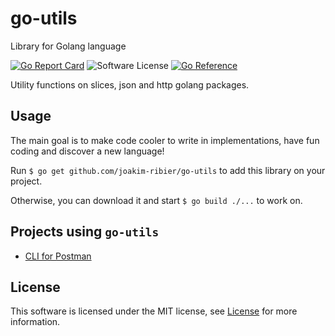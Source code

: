 # go-utils
Library for Golang language

[![Go Report Card](https://goreportcard.com/badge/github.com/joakim-ribier/go-utils)](https://goreportcard.com/report/github.com/joakim-ribier/go-utils)
![Software License](https://img.shields.io/badge/license-MIT-brightgreen.svg?style=flat-square)
[![Go Reference](https://pkg.go.dev/badge/image)](https://pkg.go.dev/github.com/joakim-ribier/go-utils)

Utility functions on slices, json and http golang packages.

## Usage

The main goal is to make code cooler to write in implementations, have fun coding and discover a new language!

Run `$ go get github.com/joakim-ribier/go-utils` to add this library on your project.

Otherwise, you can download it and start `$ go build ./...` to work on.

## Projects using `go-utils`

* [CLI for Postman](https://github.com/joakim-ribier/go-cli-4Postman)

## License
This software is licensed under the MIT license, see [License](https://github.com/joakim-ribier/go-utils/blob/main/LICENSE) for more information.